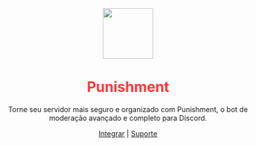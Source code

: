 <div align="center">
  <img src="https://github.com/funczero/meu-repo/blob/main/imagens/logo.png" width="100">

  <h1 style="color:#fe3838;">Punishment</h1>  

  <p>Torne seu servidor mais seguro e organizado com Punishment, o bot de moderação avançado e completo para Discord.</p>

  <p>
    <a href="https://discord.com/oauth2/authorize?client_id=1155843839932764253&permissions=8&integration_type=0&scope=bot+applications.commands">Integrar</a> | 
    <a href="https://discord.gg/p4ANxp5TKf">Suporte</a>
  </p>
</div>
